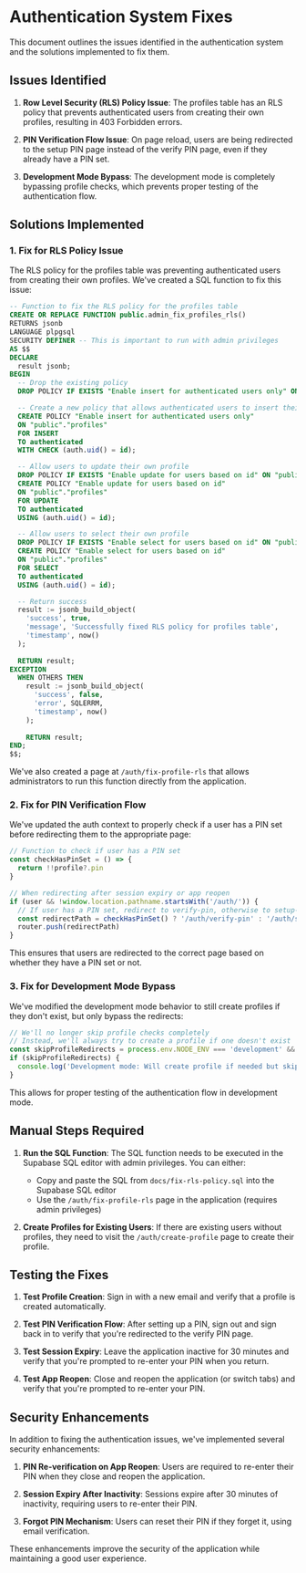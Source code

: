 # Authentication System Fixes

This document outlines the issues identified in the authentication system and the solutions implemented to fix them.

## Issues Identified

1. **Row Level Security (RLS) Policy Issue**: The profiles table has an RLS policy that prevents authenticated users from creating their own profiles, resulting in 403 Forbidden errors.

2. **PIN Verification Flow Issue**: On page reload, users are being redirected to the setup PIN page instead of the verify PIN page, even if they already have a PIN set.

3. **Development Mode Bypass**: The development mode is completely bypassing profile checks, which prevents proper testing of the authentication flow.

## Solutions Implemented

### 1. Fix for RLS Policy Issue

The RLS policy for the profiles table was preventing authenticated users from creating their own profiles. We've created a SQL function to fix this issue:

```sql
-- Function to fix the RLS policy for the profiles table
CREATE OR REPLACE FUNCTION public.admin_fix_profiles_rls()
RETURNS jsonb
LANGUAGE plpgsql
SECURITY DEFINER -- This is important to run with admin privileges
AS $$
DECLARE
  result jsonb;
BEGIN
  -- Drop the existing policy
  DROP POLICY IF EXISTS "Enable insert for authenticated users only" ON "public"."profiles";

  -- Create a new policy that allows authenticated users to insert their own profile
  CREATE POLICY "Enable insert for authenticated users only" 
  ON "public"."profiles" 
  FOR INSERT 
  TO authenticated 
  WITH CHECK (auth.uid() = id);

  -- Allow users to update their own profile
  DROP POLICY IF EXISTS "Enable update for users based on id" ON "public"."profiles";
  CREATE POLICY "Enable update for users based on id" 
  ON "public"."profiles" 
  FOR UPDATE 
  TO authenticated 
  USING (auth.uid() = id);

  -- Allow users to select their own profile
  DROP POLICY IF EXISTS "Enable select for users based on id" ON "public"."profiles";
  CREATE POLICY "Enable select for users based on id" 
  ON "public"."profiles" 
  FOR SELECT 
  TO authenticated 
  USING (auth.uid() = id);

  -- Return success
  result := jsonb_build_object(
    'success', true,
    'message', 'Successfully fixed RLS policy for profiles table',
    'timestamp', now()
  );
  
  RETURN result;
EXCEPTION
  WHEN OTHERS THEN
    result := jsonb_build_object(
      'success', false,
      'error', SQLERRM,
      'timestamp', now()
    );
    
    RETURN result;
END;
$$;
```

We've also created a page at `/auth/fix-profile-rls` that allows administrators to run this function directly from the application.

### 2. Fix for PIN Verification Flow

We've updated the auth context to properly check if a user has a PIN set before redirecting them to the appropriate page:

```javascript
// Function to check if user has a PIN set
const checkHasPinSet = () => {
  return !!profile?.pin
}

// When redirecting after session expiry or app reopen
if (user && !window.location.pathname.startsWith('/auth/')) {
  // If user has a PIN set, redirect to verify-pin, otherwise to setup-pin
  const redirectPath = checkHasPinSet() ? '/auth/verify-pin' : '/auth/setup-pin'
  router.push(redirectPath)
}
```

This ensures that users are redirected to the correct page based on whether they have a PIN set or not.

### 3. Fix for Development Mode Bypass

We've modified the development mode behavior to still create profiles if they don't exist, but only bypass the redirects:

```javascript
// We'll no longer skip profile checks completely
// Instead, we'll always try to create a profile if one doesn't exist
const skipProfileRedirects = process.env.NODE_ENV === 'development' && process.env.NEXT_PUBLIC_SKIP_PROFILE_CHECK === 'true'
if (skipProfileRedirects) {
  console.log('Development mode: Will create profile if needed but skip redirects')
}
```

This allows for proper testing of the authentication flow in development mode.

## Manual Steps Required

1. **Run the SQL Function**: The SQL function needs to be executed in the Supabase SQL editor with admin privileges. You can either:
   - Copy and paste the SQL from `docs/fix-rls-policy.sql` into the Supabase SQL editor
   - Use the `/auth/fix-profile-rls` page in the application (requires admin privileges)

2. **Create Profiles for Existing Users**: If there are existing users without profiles, they need to visit the `/auth/create-profile` page to create their profile.

## Testing the Fixes

1. **Test Profile Creation**: Sign in with a new email and verify that a profile is created automatically.

2. **Test PIN Verification Flow**: After setting up a PIN, sign out and sign back in to verify that you're redirected to the verify PIN page.

3. **Test Session Expiry**: Leave the application inactive for 30 minutes and verify that you're prompted to re-enter your PIN when you return.

4. **Test App Reopen**: Close and reopen the application (or switch tabs) and verify that you're prompted to re-enter your PIN.

## Security Enhancements

In addition to fixing the authentication issues, we've implemented several security enhancements:

1. **PIN Re-verification on App Reopen**: Users are required to re-enter their PIN when they close and reopen the application.

2. **Session Expiry After Inactivity**: Sessions expire after 30 minutes of inactivity, requiring users to re-enter their PIN.

3. **Forgot PIN Mechanism**: Users can reset their PIN if they forget it, using email verification.

These enhancements improve the security of the application while maintaining a good user experience.
